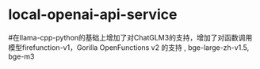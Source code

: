 # local-openai-api-service

#在llama-cpp-python的基础上增加了对ChatGLM3的支持，增加了对函数调用模型firefunction-v1，Gorilla OpenFunctions v2 的支持 ,   bge-large-zh-v1.5, bge-m3
